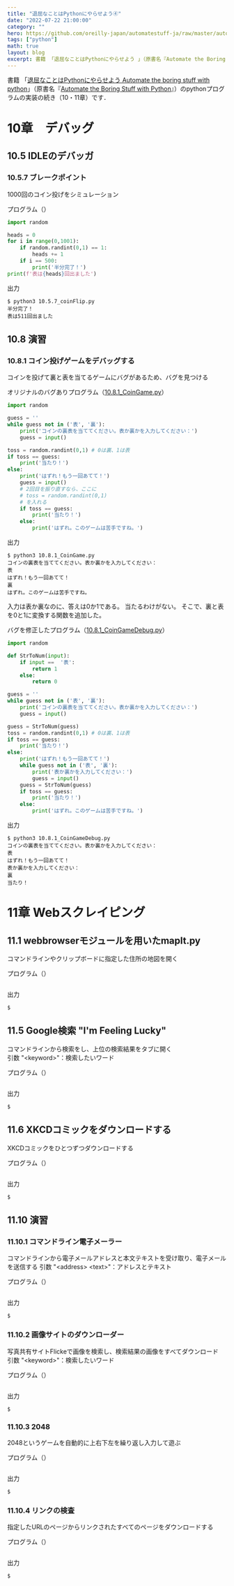 ```yaml
---
title: "退屈なことはPythonにやらせよう④"
date: "2022-07-22 21:00:00"
category: ""
hero: https://github.com/oreilly-japan/automatestuff-ja/raw/master/automate-the-boring-stuff-with-python.png
tags: ["python"]
math: true
layout: blog
excerpt: 書籍 「退屈なことはPythonにやらせよう 」（原書名『Automate the Boring Stuff with Python』）のpythonプログラムの実装の続き（10・11章）です。
---
```


書籍 「[退屈なことはPythonにやらせよう Automate the boring stuff with python](https://www.oreilly.co.jp/books/9784873117782/)」（原書名『[Automate the Boring Stuff with Python](https://www.nostarch.com/automatestuff)』）のpythonプログラムの実装の続き（10・11章）です．

<!--more-->

# 10章　デバッグ
## 10.5 IDLEのデバッガ
### 10.5.7 ブレークポイント
1000回のコイン投げをシミュレーション

プログラム（[]()）
```python
import random

heads = 0
for i in range(0,1001):
    if random.randint(0,1) == 1:
        heads += 1
    if i == 500:
        print('半分完了！')
print(f'表は{heads}回出ました')
```

出力
```console
$ python3 10.5.7_coinFlip.py 
半分完了！
表は511回出ました
```

## 10.8 演習
### 10.8.1 コイン投げゲームをデバッグする
コインを投げて裏と表を当てるゲームにバグがあるため、バグを見つける   

オリジナルのバグありプログラム（[10.8.1_CoinGame.py]()）
```python
import random

guess = ''
while guess not in ('表', '裏'):
    print('コインの裏表を当ててください。表か裏かを入力してください：')
    guess = input()

toss = random.randint(0,1) # 0は裏、1は表
if toss == guess:
    print('当たり！')
else:
    print('はずれ！もう一回あてて！')
    guess = input()
    # 2回目を振り直すなら、ここに
    # toss = random.randint(0,1)
    # を入れる
    if toss == guess:
        print('当たり！')
    else:
        print('はずれ。このゲームは苦手ですね。')
```

出力
```console
$ python3 10.8.1_CoinGame.py     
コインの裏表を当ててください。表か裏かを入力してください：
表
はずれ！もう一回あてて！
裏
はずれ。このゲームは苦手ですね。
```
入力は表か裏なのに、答えは0か1である。
当たるわけがない。
そこで、裏と表を0と1に変換する関数を追加した。

バグを修正したプログラム（[10.8.1_CoinGameDebug.py]()）
```python
import random

def StrToNum(input):
    if input ==  '表':
        return 1
    else:
        return 0

guess = ''
while guess not in ('表', '裏'):
    print('コインの裏表を当ててください。表か裏かを入力してください：')
    guess = input()

guess = StrToNum(guess)
toss = random.randint(0,1) # 0は裏、1は表
if toss == guess:
    print('当たり！')
else:
    print('はずれ！もう一回あてて！')
    while guess not in ('表', '裏'):
        print('表か裏かを入力してください：')
        guess = input()
    guess = StrToNum(guess)
    if toss == guess:
        print('当たり！')
    else:
        print('はずれ。このゲームは苦手ですね。')
```

出力
```console
$ python3 10.8.1_CoinGameDebug.py
コインの裏表を当ててください。表か裏かを入力してください：
表
はずれ！もう一回あてて！
表か裏かを入力してください：
裏
当たり！
```

# 11章 Webスクレイピング
## 11.1 webbrowserモジュールを用いたmapIt.py
コマンドラインやクリップボードに指定した住所の地図を開く

プログラム（[]()）
```python

```

出力
```console
$ 
```

## 11.5 Google検索 "I'm Feeling Lucky"
コマンドラインから検索をし、上位の検索結果をタブに開く  
引数 "\<keyword\>"：検索したいワード

プログラム（[]()）
```python

```

出力
```console
$ 
```

## 11.6 XKCDコミックをダウンロードする
XKCDコミックをひとつずつダウンロードする

プログラム（[]()）
```python

```

出力
```console
$ 
```

## 11.10 演習
### 11.10.1 コマンドライン電子メーラー
コマンドラインから電子メールアドレスと本文テキストを受け取り、電子メールを送信する
引数 "\<address\> \<text\>"：アドレスとテキスト

プログラム（[]()）
```python

```

出力
```console
$ 
```

### 11.10.2 画像サイトのダウンローダー
写真共有サイトFlickeで画像を検索し、検索結果の画像をすべてダウンロード  
引数 "\<keyword\>"：検索したいワード

プログラム（[]()）
```python

```

出力
```console
$ 
```

### 11.10.3 2048
2048というゲームを自動的に上右下左を繰り返し入力して遊ぶ

プログラム（[]()）
```python

```

出力
```console
$ 
```

### 11.10.4 リンクの検査
指定したURLのページからリンクされたすべてのページをダウンロードする

プログラム（[]()）
```python

```

出力
```console
$ 
```